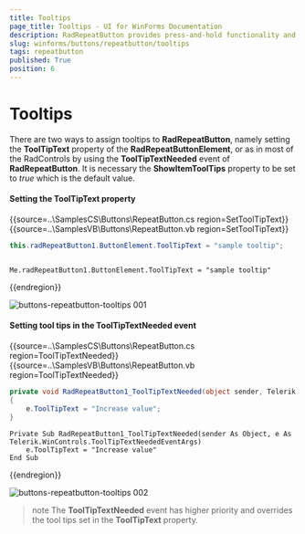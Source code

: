 ```yaml
---
title: Tooltips
page_title: Tooltips - UI for WinForms Documentation
description: RadRepeatButton provides press-and-hold functionality and it is an ideal UI element for allowing users to control an increasing or decreasing value, such as volume or brightness. 
slug: winforms/buttons/repeatbutton/tooltips
tags: repeatbutton
published: True
position: 6 
---
```


# Tooltips

There are two ways to assign tooltips to __RadRepeatButton__, namely setting the __ToolTipText__ property of the __RadRepeatButtonElement__, or as in most of the RadControls by using the __ToolTipTextNeeded__ event of __RadRepeatButton__. It is necessary the __ShowItemToolTips__ property to be set to *true* which is the default value.

#### Setting the ToolTipText property

{{source=..\SamplesCS\Buttons\RepeatButton.cs region=SetToolTipText}} 
{{source=..\SamplesVB\Buttons\RepeatButton.vb region=SetToolTipText}}

````C#
this.radRepeatButton1.ButtonElement.ToolTipText = "sample tooltip";

````
````VB.NET
 
Me.radRepeatButton1.ButtonElement.ToolTipText = "sample tooltip"

````

{{endregion}} 


![buttons-repeatbutton-tooltips 001](images/buttons-repeatbutton-tooltips001.png)

#### Setting tool tips in the ToolTipTextNeeded event

{{source=..\SamplesCS\Buttons\RepeatButton.cs region=ToolTipTextNeeded}} 
{{source=..\SamplesVB\Buttons\RepeatButton.vb region=ToolTipTextNeeded}}

````C#
private void RadRepeatButton1_ToolTipTextNeeded(object sender, Telerik.WinControls.ToolTipTextNeededEventArgs e)
{
    e.ToolTipText = "Increase value";
}

````
````VB.NET
Private Sub RadRepeatButton1_ToolTipTextNeeded(sender As Object, e As Telerik.WinControls.ToolTipTextNeededEventArgs)
    e.ToolTipText = "Increase value"
End Sub

````

{{endregion}} 

![buttons-repeatbutton-tooltips 002](images/buttons-repeatbutton-tooltips002.png)

>note The __ToolTipTextNeeded__ event has higher priority and overrides the tool tips set in the __ToolTipText__ property.


 
